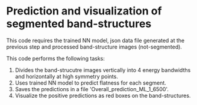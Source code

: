 # Prediction and visualization of segmented band-structures

This code requires the trained NN model, json data file generated at the previous step and processed band-structure images (not-segmented).

This code performs the following tasks:

1. Divides the band-strucutre images vertically into 4 energy bandwidths and horizontally at high symmetry points. 
2. Uses trained NN model to predict flatness for each segment.
3. Saves the predictions in a file 'Overall_prediction_ML_1_6500'.
4. Visualize the positive predictions as red boxes on the band-structures.  
